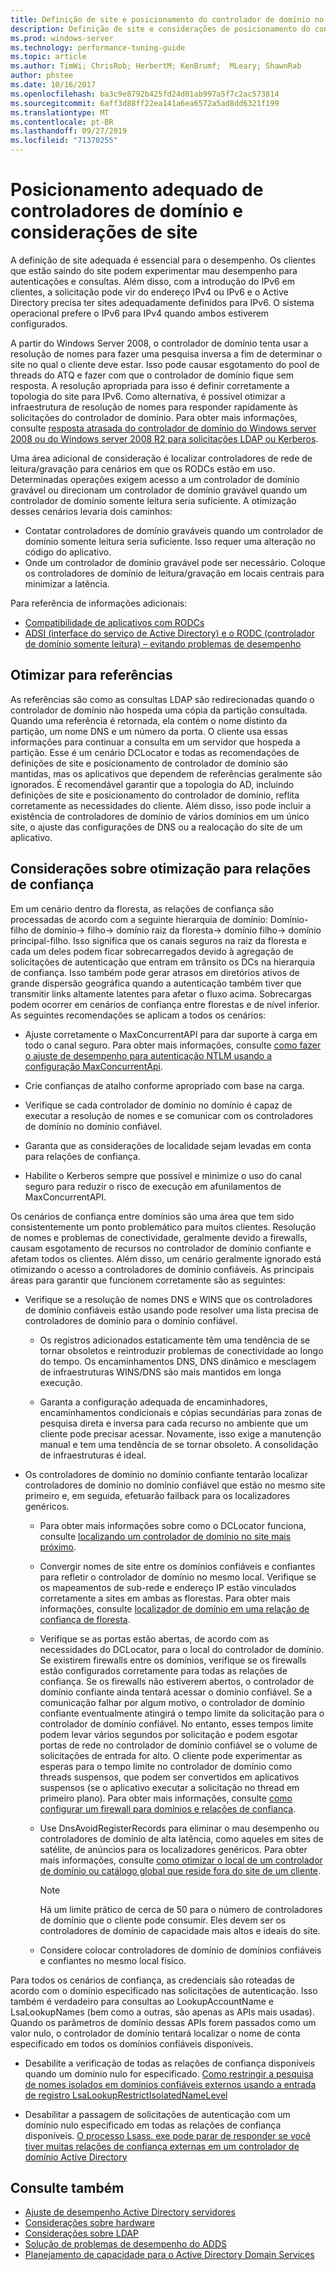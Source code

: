 ```yaml
---
title: Definição de site e posicionamento do controlador de domínio no adiciona ajuste de desempenho
description: Definição de site e considerações de posicionamento do controlador de domínio em Active Directory ajuste de desempenho.
ms.prod: windows-server
ms.technology: performance-tuning-guide
ms.topic: article
ms.author: TimWi; ChrisRob; HerbertM; KenBrumf;  MLeary; ShawnRab
author: phstee
ms.date: 10/16/2017
ms.openlocfilehash: ba3c9e8792b425fd24d01ab997a5f7c2ac573814
ms.sourcegitcommit: 6aff3d88ff22ea141a6ea6572a5ad8dd6321f199
ms.translationtype: MT
ms.contentlocale: pt-BR
ms.lasthandoff: 09/27/2019
ms.locfileid: "71370255"
---
```

# <a name="proper-placement-of-domain-controllers-and-site-considerations"></a>Posicionamento adequado de controladores de domínio e considerações de site

A definição de site adequada é essencial para o desempenho. Os clientes que estão saindo do site podem experimentar mau desempenho para autenticações e consultas. Além disso, com a introdução do IPv6 em clientes, a solicitação pode vir do endereço IPv4 ou IPv6 e o Active Directory precisa ter sites adequadamente definidos para IPv6. O sistema operacional prefere o IPv6 para IPv4 quando ambos estiverem configurados.

A partir do Windows Server 2008, o controlador de domínio tenta usar a resolução de nomes para fazer uma pesquisa inversa a fim de determinar o site no qual o cliente deve estar. Isso pode causar esgotamento do pool de threads do ATQ e fazer com que o controlador de domínio fique sem resposta. A resolução apropriada para isso é definir corretamente a topologia do site para IPv6. Como alternativa, é possível otimizar a infraestrutura de resolução de nomes para responder rapidamente às solicitações do controlador de domínio. Para obter mais informações, consulte [resposta atrasada do controlador de domínio do Windows server 2008 ou do Windows server 2008 R2 para solicitações LDAP ou Kerberos](https://support.microsoft.com/kb/2668820).

Uma área adicional de consideração é localizar controladores de rede de leitura/gravação para cenários em que os RODCs estão em uso.  Determinadas operações exigem acesso a um controlador de domínio gravável ou direcionam um controlador de domínio gravável quando um controlador de domínio somente leitura seria suficiente.  A otimização desses cenários levaria dois caminhos:
-   Contatar controladores de domínio graváveis quando um controlador de domínio somente leitura seria suficiente.  Isso requer uma alteração no código do aplicativo.
-   Onde um controlador de domínio gravável pode ser necessário.  Coloque os controladores de domínio de leitura/gravação em locais centrais para minimizar a latência.

Para referência de informações adicionais:
-   [Compatibilidade de aplicativos com RODCs](https://technet.microsoft.com/library/cc772597.aspx)
-   [ADSI (interface do serviço de Active Directory) e o RODC (controlador de domínio somente leitura) – evitando problemas de desempenho](https://blogs.technet.microsoft.com/fieldcoding/2012/06/24/active-directory-service-interface-adsi-and-the-read-only-domain-controller-rodc-avoiding-performance-issues/)

## <a name="optimize-for-referrals"></a>Otimizar para referências

As referências são como as consultas LDAP são redirecionadas quando o controlador de domínio não hospeda uma cópia da partição consultada. Quando uma referência é retornada, ela contém o nome distinto da partição, um nome DNS e um número da porta. O cliente usa essas informações para continuar a consulta em um servidor que hospeda a partição. Esse é um cenário DCLocator e todas as recomendações de definições de site e posicionamento de controlador de domínio são mantidas, mas os aplicativos que dependem de referências geralmente são ignorados. É recomendável garantir que a topologia do AD, incluindo definições de site e posicionamento do controlador de domínio, reflita corretamente as necessidades do cliente. Além disso, isso pode incluir a existência de controladores de domínio de vários domínios em um único site, o ajuste das configurações de DNS ou a realocação do site de um aplicativo.

## <a name="optimization-considerations-for-trusts"></a>Considerações sobre otimização para relações de confiança

Em um cenário dentro da floresta, as relações de confiança são processadas de acordo com a seguinte hierarquia de domínio: Domínio-filho de domínio-&gt; filho-&gt; domínio raiz da floresta-&gt; domínio filho-&gt; domínio principal-filho. Isso significa que os canais seguros na raiz da floresta e cada um deles podem ficar sobrecarregados devido à agregação de solicitações de autenticação que entram em trânsito os DCs na hierarquia de confiança. Isso também pode gerar atrasos em diretórios ativos de grande dispersão geográfica quando a autenticação também tiver que transmitir links altamente latentes para afetar o fluxo acima. Sobrecargas podem ocorrer em cenários de confiança entre florestas e de nível inferior. As seguintes recomendações se aplicam a todos os cenários:

-   Ajuste corretamente o MaxConcurrentAPI para dar suporte à carga em todo o canal seguro. Para obter mais informações, consulte [como fazer o ajuste de desempenho para autenticação NTLM usando a configuração MaxConcurrentApi](https://support.microsoft.com/kb/2688798/EN-US).

-   Crie confianças de atalho conforme apropriado com base na carga.

-   Verifique se cada controlador de domínio no domínio é capaz de executar a resolução de nomes e se comunicar com os controladores de domínio no domínio confiável.

-   Garanta que as considerações de localidade sejam levadas em conta para relações de confiança.

-   Habilite o Kerberos sempre que possível e minimize o uso do canal seguro para reduzir o risco de execução em afunilamentos de MaxConcurrentAPI.

Os cenários de confiança entre domínios são uma área que tem sido consistentemente um ponto problemático para muitos clientes. Resolução de nomes e problemas de conectividade, geralmente devido a firewalls, causam esgotamento de recursos no controlador de domínio confiante e afetam todos os clientes. Além disso, um cenário geralmente ignorado está otimizando o acesso a controladores de domínio confiáveis. As principais áreas para garantir que funcionem corretamente são as seguintes:

-   Verifique se a resolução de nomes DNS e WINS que os controladores de domínio confiáveis estão usando pode resolver uma lista precisa de controladores de domínio para o domínio confiável.

    -   Os registros adicionados estaticamente têm uma tendência de se tornar obsoletos e reintroduzir problemas de conectividade ao longo do tempo. Os encaminhamentos DNS, DNS dinâmico e mesclagem de infraestruturas WINS/DNS são mais mantidos em longa execução.

    -   Garanta a configuração adequada de encaminhadores, encaminhamentos condicionais e cópias secundárias para zonas de pesquisa direta e inversa para cada recurso no ambiente que um cliente pode precisar acessar. Novamente, isso exige a manutenção manual e tem uma tendência de se tornar obsoleto. A consolidação de infraestruturas é ideal.

-   Os controladores de domínio no domínio confiante tentarão localizar controladores de domínio no domínio confiável que estão no mesmo site primeiro e, em seguida, efetuarão failback para os localizadores genéricos.

    -   Para obter mais informações sobre como o DCLocator funciona, consulte [localizando um controlador de domínio no site mais próximo](https://technet.microsoft.com/library/cc978016.aspx).

    -   Convergir nomes de site entre os domínios confiáveis e confiantes para refletir o controlador de domínio no mesmo local. Verifique se os mapeamentos de sub-rede e endereço IP estão vinculados corretamente a sites em ambas as florestas. Para obter mais informações, consulte [localizador de domínio em uma relação de confiança de floresta](http://blogs.technet.com/b/askds/archive/2008/09/24/domain-locator-across-a-forest-trust.aspx).

    -   Verifique se as portas estão abertas, de acordo com as necessidades do DCLocator, para o local do controlador de domínio. Se existirem firewalls entre os domínios, verifique se os firewalls estão configurados corretamente para todas as relações de confiança. Se os firewalls não estiverem abertos, o controlador de domínio confiante ainda tentará acessar o domínio confiável. Se a comunicação falhar por algum motivo, o controlador de domínio confiante eventualmente atingirá o tempo limite da solicitação para o controlador de domínio confiável. No entanto, esses tempos limite podem levar vários segundos por solicitação e podem esgotar portas de rede no controlador de domínio confiável se o volume de solicitações de entrada for alto. O cliente pode experimentar as esperas para o tempo limite no controlador de domínio como threads suspensos, que podem ser convertidos em aplicativos suspensos (se o aplicativo executar a solicitação no thread em primeiro plano). Para obter mais informações, consulte [como configurar um firewall para domínios e relações de confiança](https://support.microsoft.com/kb/179442).

    -   Use DnsAvoidRegisterRecords para eliminar o mau desempenho ou controladores de domínio de alta latência, como aqueles em sites de satélite, de anúncios para os localizadores genéricos. Para obter mais informações, consulte [como otimizar o local de um controlador de domínio ou catálogo global que reside fora do site de um cliente](https://support.microsoft.com/kb/306602).

        > [!NOTE]
        > Há um limite prático de cerca de 50 para o número de controladores de domínio que o cliente pode consumir. Eles devem ser os controladores de domínio de capacidade mais altos e ideais do site.

    
    -  Considere colocar controladores de domínio de domínios confiáveis e confiantes no mesmo local físico.

Para todos os cenários de confiança, as credenciais são roteadas de acordo com o domínio especificado nas solicitações de autenticação. Isso também é verdadeiro para consultas ao LookupAccountName e LsaLookupNames (bem como a outras, são apenas as APIs mais usadas). Quando os parâmetros de domínio dessas APIs forem passados como um valor nulo, o controlador de domínio tentará localizar o nome de conta especificado em todos os domínios confiáveis disponíveis.

-   Desabilite a verificação de todas as relações de confiança disponíveis quando um domínio nulo for especificado. [Como restringir a pesquisa de nomes isolados em domínios confiáveis externos usando a entrada de registro LsaLookupRestrictIsolatedNameLevel](https://support.microsoft.com/kb/818024)

-   Desabilitar a passagem de solicitações de autenticação com um domínio nulo especificado em todas as relações de confiança disponíveis. [O processo Lsass. exe pode parar de responder se você tiver muitas relações de confiança externas em um controlador de domínio Active Directory](https://support.microsoft.com/kb/923241/EN-US)

## <a name="see-also"></a>Consulte também
- [Ajuste de desempenho Active Directory servidores](index.md)
- [Considerações sobre hardware](hardware-considerations.md)
- [Considerações sobre LDAP](ldap-considerations.md)
- [Solução de problemas de desempenho do ADDS](troubleshoot.md) 
- [Planejamento de capacidade para o Active Directory Domain Services](https://go.microsoft.com/fwlink/?LinkId=324566)